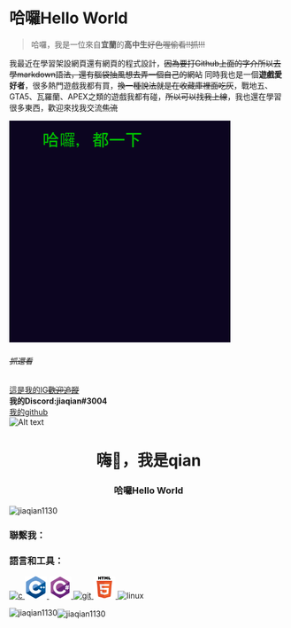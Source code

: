 # 哈囉Hello World

>哈囉，我是一位來自**宜蘭**的**高中生**~~好色喔偷看!!抓!!!~~

我最近在學習架設網頁還有網頁的程式設計，~~因為要打Github上面的字介所以去學markdown語法，還有腦袋抽風想去弄一個自己的網站~~
同時我也是一個**遊戲愛好者**，很多熱門遊戲我都有買，~~換一種說法就是在收藏庫裡面吃灰~~，戰地五、GTA5、瓦羅蘭、APEX之類的遊戲我都有碰，~~所以可以找我上線~~，我也還在學習很多東西，歡迎來找我交流~~焦流~~<br>

![](https://github.com/jiaqian1130/jiaqian1130/blob/main/aboutme/photo/messagif.gif?raw=true)


###### ~~抓還看~~

[這是我的IG~~歡迎追蹤~~](https://www.instagram.com/jiaqian40/)<br>
**我的Discord:jiaqian#3004**<br>
[我的github](https://github.com/jiaqian1130)  
![Alt text](https://spotify-recently-played-readme.vercel.app/api?user=31t5cg2cci5rdkvj4cuzrfnhnzxa)

<h1 align="center">嗨👋，我是qian</h1>
<h3 align="center">哈囉Hello World</h3>

<p align="left"> <img src="https: //komarev.com/ghpvc/?username=jiaqian1130&label=Profile%20views&color=0e75b6&style=flat" alt="jiaqian1130" /> </p>


<h3 align="left">聯繫我：</h3>
<p align="left">
</p>

<h3 align ="left">語言和工具：</h3>
<p align="left"> <a href="https://www.cprogramming.com/" target="_blank" rel="noreferrer"> <img src="https://raw.githubusercontent.com/ devicons/devicon/master/icons/c/c-original.svg" alt="c" width="40" height="40"/> </a> <a href="https://www.w3schools. com/cpp/" target="_blank" rel="noreferrer"> <img src="https://raw.githubusercontent.com/devicons/devicon/master/icons/cplusplus/cplusplus-original.svg" alt=" cplusplus" width="40" height="40"/> </a> <a href="https://www.w3schools.com/cs/" target="_blank" rel="noreferrer"> <img src ="https://raw.githubusercontent.com/devicons/devicon/master/icons/csharp/csharp-original.svg" alt="csharp" width="40" height="40"/> </a> <a href ="https://git-scm.com/" target="_blank" rel="noreferrer"> <img src="https://www.vectorlogo.zone/logos/git-scm/git-scm-icon .svg" alt="git" width="40" height="40"/> </a> <a href="https://www.w3.org/html/" target="_blank" rel=" noreferrer"> <img src="https://raw.githubusercontent.com/devicons/devicon/master/icons/html5/html5-original-wordmark.svg" alt="html5" width="40" height="40 "/> </a> <href="https://www.linux.org/" target="_blank" rel="noreferrer"> <img src="https://raw.githubusercontent.com/devicons/devicon/master/icons/linux /linux-original.svg" alt="linux" width="40" height="40"/> </a> </p>

<p><img align="left" src="https://github-readme-stats.vercel.app/api/top-langs?username=jiaqian1130&show_icons=true&locale=en&layout=compact" alt="jiaqian1130" /> </p>

<p> <img align="center" src="https://github-readme-stats.vercel.app/api?username=jiaqian1130&show_icons=true&locale=en" alt="jiaqian1130" /> </p>
